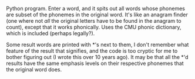Python program. Enter a word, and it spits out all words whose phonemes are subset of the phonemes in the original word. It's like an anagram finder (one where not *all* the original letters have to be found in the anagram to count), except that it works phonically. Uses the CMU phonic dictionary, which is included (perhaps legally?). 

Some result words are printed with *'s next to them, I don't remember what feature of the result that signifies, and the code is too cryptic for me to bother figuring out (I wrote this over 10 years ago). It may be that all the *'d results have the same emphasis levels on their respective phonemes that the original word does.

